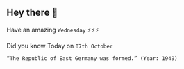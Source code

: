 ## Hey there 👋
Have an amazing `Wednesday` ⚡⚡⚡

Did you know Today on `07th October`
```
“The Republic of East Germany was formed.” (Year: 1949)
```
